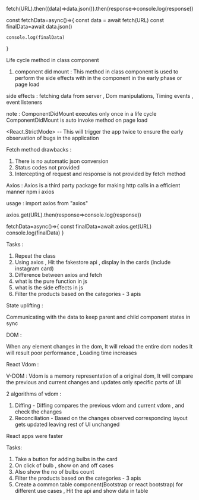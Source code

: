 fetch(URL).then((data)=>data.json()).then(response=>console.log(response))

const fetchData=async()=>{
const data = await fetch(URL)
const finalData=await data.json()

    console.log(finalData)

}

Life cycle method in class component

1. component did mount : This method in class component is used to perform the side effects with in the component in the early phase or page load

side effects : fetching data from server , Dom manipulations, Timing events , event listeners

note : ComponentDidMount executes only once in a life cycle
ComponentDidMount is auto invoke method on page load

<React.StrictMode> -- This will trigger the app twice to ensure the early observation of bugs in the application

Fetch method drawbacks :

1. There is no automatic json conversion
2. Status codes not provided
3. Intercepting of request and response is not provided by fetch method

Axios : Axios is a third party package for making http calls in a efficient manner
npm i axios

usage :
import axios from "axios"

axios.get(URL).then(response=>console.log(response))

fetchData=async()=>{
const finalData=await axios.get(URL)
console.log(finalData)
}

Tasks :

1. Repeat the class
2. Using axios , Hit the fakestore api , display in the cards (include instagram card)
3. Difference between axios and fetch
4. what is the pure function in js
5. what is the side effects in js
6. Filter the products based on the categories - 3 apis

State uplifting :

Communicating with the data to keep parent and child component states in sync

DOM :

When any element changes in the dom, It will reload the entire dom nodes
It will result poor performance , Loading time increases

React Vdom :

V-DOM : Vdom is a memory representation of a original dom, It will compare the previous and current changes and updates only specific parts of UI

2 algorithms of vdom :

1. Diffing - Diffing compares the previous vdom and current vdom , and check the changes
2. Reconciliation - Based on the changes observed corresponding layout gets updated leaving rest of UI unchanged

React apps were faster

Tasks:

1. Take a button for adding bulbs in the card
2. On click of bulb , show on and off cases
3. Also show the no of bulbs count
4. Filter the products based on the categories - 3 apis
5. Create a common table component(Bootstrap or react bootstrap) for different use cases , Hit the api and show data in table
